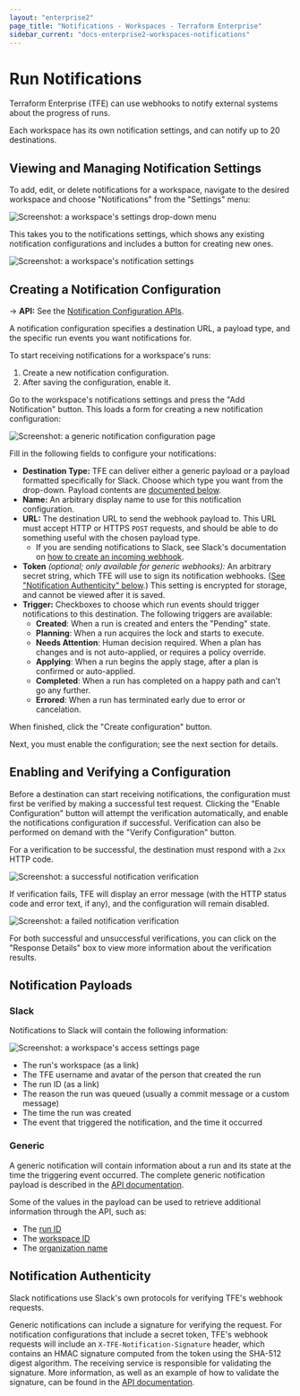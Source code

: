 ```yaml
---
layout: "enterprise2"
page_title: "Notifications - Workspaces - Terraform Enterprise"
sidebar_current: "docs-enterprise2-workspaces-notifications"
---
```


# Run Notifications

Terraform Enterprise (TFE) can use webhooks to notify external systems about the progress of runs.

Each workspace has its own notification settings, and can notify up to 20 destinations.

## Viewing and Managing Notification Settings

To add, edit, or delete notifications for a workspace, navigate to the desired workspace and choose "Notifications" from the "Settings" menu:

![Screenshot: a workspace's settings drop-down menu](./images/notifications-workspace-settings.png)

This takes you to the notifications settings, which shows any existing notification configurations and includes a button for creating new ones.

![Screenshot: a workspace's notification settings](./images/notifications-index.png)

## Creating a Notification Configuration

-> **API:** See the [Notification Configuration APIs](../api/notification-configurations.html).

A notification configuration specifies a destination URL, a payload type, and the specific run events you want notifications for.

To start receiving notifications for a workspace's runs:

1. Create a new notification configuration.
2. After saving the configuration, enable it.

Go to the workspace's notifications settings and press the "Add Notification" button. This loads a form for creating a new notification configuration:

![Screenshot: a generic notification configuration page](./images/notifications-generic.png)

Fill in the following fields to configure your notifications:

- **Destination Type:** TFE can deliver either a generic payload or a payload formatted specifically for Slack. Choose which type you want from the drop-down. Payload contents are [documented below][inpage-payload].
- **Name:** An arbitrary display name to use for this notification configuration.
- **URL:** The destination URL to send the webhook payload to. This URL must accept HTTP or HTTPS `POST` requests, and should be able to do something useful with the chosen payload type.
    - If you are sending notifications to Slack, see Slack's documentation on [how to create an incoming webhook](https://api.slack.com/incoming-webhooks#create_a_webhook).
- **Token** _(optional; only available for generic webhooks):_ An arbitrary secret string, which TFE will use to sign its notification webhooks. ([See "Notification Authenticity" below][inpage-hmac].) This setting is encrypted for storage, and cannot be viewed after it is saved.
- **Trigger:** Checkboxes to choose which run events should trigger notifications to this destination. The following triggers are available:
    - **Created**: When a run is created and enters the "Pending" state.
    - **Planning**: When a run acquires the lock and starts to execute.
    - **Needs Attention**: Human decision required. When a plan has changes and is not auto-applied, or requires a policy override.
    - **Applying**: When a run begins the apply stage, after a plan is confirmed or auto-applied.
    - **Completed**: When a run has completed on a happy path and can't go any further.
    - **Errored**: When a run has terminated early due to error or cancelation.

When finished, click the "Create configuration" button.

Next, you must enable the configuration; see the next section for details.

## Enabling and Verifying a Configuration

Before a destination can start receiving notifications, the configuration must first be verified by making a successful test request. Clicking the "Enable Configuration" button will attempt the verification automatically, and enable the notifications configuration if successful. Verification can also be performed on demand with the "Verify Configuration" button.

For a verification to be successful, the destination must respond with a `2xx` HTTP code.

![Screenshot: a successful notification verification](./images/notifications-success.png)

If verification fails, TFE will display an error message (with the HTTP status code and error text, if any), and the configuration will remain disabled.

![Screenshot: a failed notification verification](./images/notifications-error.png)

For both successful and unsuccessful verifications, you can click on the "Response Details" box to view more information about the verification results.

## Notification Payloads

[inpage-payload]: #notification-payloads

### Slack

Notifications to Slack will contain the following information:

![Screenshot: a workspace's access settings page](./images/notifications-slack-sample.png)

* The run's workspace (as a link)
* The TFE username and avatar of the person that created the run
* The run ID (as a link)
* The reason the run was queued (usually a commit message or a custom message)
* The time the run was created
* The event that triggered the notification, and the time it occurred

### Generic

A generic notification will contain information about a run and its state at the time the triggering event occurred. The complete generic notification payload is described in the [API documentation][generic-payload].

[generic-payload]: ../api/notification-configurations.html#notification-payload

Some of the values in the payload can be used to retrieve additional information through the API, such as:

* The [run ID](../api/run.html#get-run-details)
* The [workspace ID](../api/workspaces.html#list-workspaces)
* The [organization name](../api/organizations.html#show-an-organization)

## Notification Authenticity

[inpage-hmac]: #notification-authenticity

Slack notifications use Slack's own protocols for verifying TFE's webhook requests.

Generic notifications can include a signature for verifying the request. For notification configurations that include a secret token, TFE's webhook requests will include an `X-TFE-Notification-Signature` header, which contains an HMAC signature computed from the token using the SHA-512 digest algorithm. The receiving service is responsible for validating the signature. More information, as well as an example of how to validate the signature, can be found in the [API documentation](../api/notification-configurations.html#notification-authenticity).

